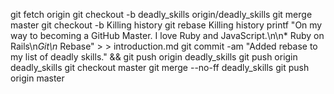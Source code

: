 git fetch origin
git checkout -b deadly_skills origin/deadly_skills
git merge master
git checkout -b Killing history
git rebase Killing history
printf "On my way to becoming a GitHub Master. I love Ruby and JavaScript.\n\n* Ruby on Rails\n*Git\n* Rebase" > > introduction.md
git commit -am "Added rebase to my list of deadly skills." && git push origin deadly_skills
git push origin deadly_skills
git checkout master
git merge --no-ff deadly_skills
git push origin master
